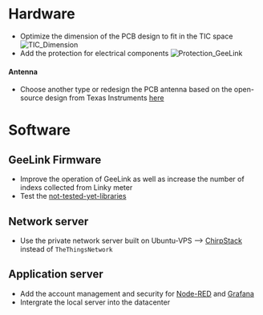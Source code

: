 # Hardware
- Optimize the dimension of the PCB design to fit in the TIC space
![TIC_Dimension](https://github.com/hovuduybao/GeeLink/blob/master/Images/TIC_Dimension.jpg)
- Add the protection for electrical components 
![Protection_GeeLink](https://github.com/hovuduybao/GeeLink/blob/master/Images/Protection_GeeLink.PNG)

#### Antenna
- Choose another type or redesign the PCB antenna based on the open-source design from Texas Instruments [here](https://github.com/hovuduybao/GeeLink/blob/master/Datasheet/LoRa%20Modules%20%2B%20Antenna/Antenna%20Selection%20Quick%20Guide%20-%20Texas%20Instruments.pdf)

# Software
## GeeLink Firmware
- Improve the operation of GeeLink as well as increase the number of indexs collected from Linky meter
- Test the [not-tested-yet-libraries](https://github.com/hovuduybao/GeeLink/tree/master/Arduino_Code/libraries/Un-tested)
## Network server
- Use the private network server built on Ubuntu-VPS --> [ChirpStack](https://www.chirpstack.io/) instead of `TheThingsNetwork`
## Application server
- Add the account management and security for [Node-RED](https://notenoughtech.com/home-automation/nodered-home-automation/nodered-security/) and [Grafana](https://www.digitalocean.com/community/tutorials/how-to-install-and-secure-grafana-on-ubuntu-18-04)
- Intergrate the local server into the datacenter